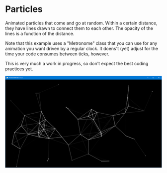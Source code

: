 # Particles

Animated particles that come and go at random. Within a certain distance, they have lines drawn
to connect them to each other. The opacity of the lines is a function of the distance.

Note that this example uses a "Metronome" class that you can use for any animation you want
driven by a regular clock. It doens't (yet) adjust for the time your code consumes between
ticks, however.

This is very much a work in progress, so don't expect the best coding practices yet.

![Thin white lines on a black background.](ScreenCap.png "Thin white lines on a black background.")